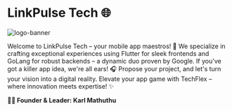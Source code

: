 # LinkPulse Tech 🌐

![logo-banner](https://github.com/LinkPulse-Tech/.github/assets/116157611/8b242478-e95b-4dab-bf58-82be2d5f192f)

Welcome to LinkPulse Tech – your mobile app maestros! 📱 We specialize in crafting exceptional experiences using Flutter for sleek frontends and GoLang for robust backends – a dynamic duo proven by Google. If you've got a killer app idea, we're all ears! 🎧 Propose your project, and let's turn your vision into a digital reality. Elevate your app game with TechFlex – where innovation meets expertise! ✨

**👨‍💼 Founder & Leader: Karl Mathuthu**
